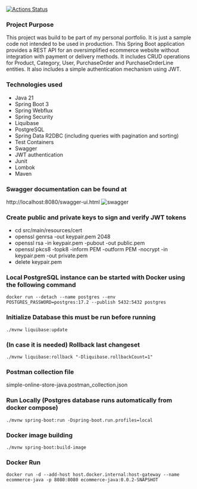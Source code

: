 [![Actions Status](https://github.com/ahierro/simple-online-store-java/actions/workflows/maven.yml/badge.svg)](https://github.com/ahierro/simple-online-store-java/actions)

### Project Purpose
This project was build to be part of my personal portfolio. It is just a sample code not intended to be used in production.
This Spring Boot application provides a REST API for an oversimplified ecommerce website without integration with payment or delivery methods.
It includes CRUD operations for Product, Category, User, PurchaseOrder and PurchaseOrderLine entities. It also includes a simple authentication mechanism using JWT.

### Technologies used
* Java 21
* Spring Boot 3
* Spring Webflux
* Spring Security
* Liquibase
* PostgreSQL
* Spring Data R2DBC (including queries with pagination and sorting)
* Test Containers
* Swagger
* JWT authentication
* Junit
* Lombok
* Maven

### Swagger documentation can be found at 
http://localhost:8080/swagger-ui.html
![swagger](/swagger.jpg "Swagger")

### Create public and private keys to sign and verify JWT tokens
* cd src/main/resources/cert
* openssl genrsa -out keypair.pem 2048
* openssl rsa -in keypair.pem -pubout -out public.pem
* openssl pkcs8 -topk8 -inform PEM -outform PEM -nocrypt -in keypair.pem -out private.pem
* delete keypair.pem

### Local PostgreSQL instance can be started with Docker using the following command
```shell
docker run --detach --name postgres --env POSTGRES_PASSWORD=postgres:17.2 --publish 5432:5432 postgres
``` 
### Initialize Database this must be run before running
```shell
./mvnw liquibase:update
```
### (In case it is needed) Rollback last changeset
```shell
./mvnw liquibase:rollback "-Dliquibase.rollbackCount=1"
```

### Postman collection file
simple-online-store-java.postman_collection.json

### Run Locally (Postgres database runs automatically from docker compose)
```shell
./mvnw spring-boot:run -Dspring-boot.run.profiles=local 
```
### Docker image building
```shell
./mvnw spring-boot:build-image
``` 
### Docker Run

```shell
docker run -d --add-host host.docker.internal:host-gateway --name ecommerce-java -p 8080:8080 ecommerce-java:0.0.2-SNAPSHOT
``` 